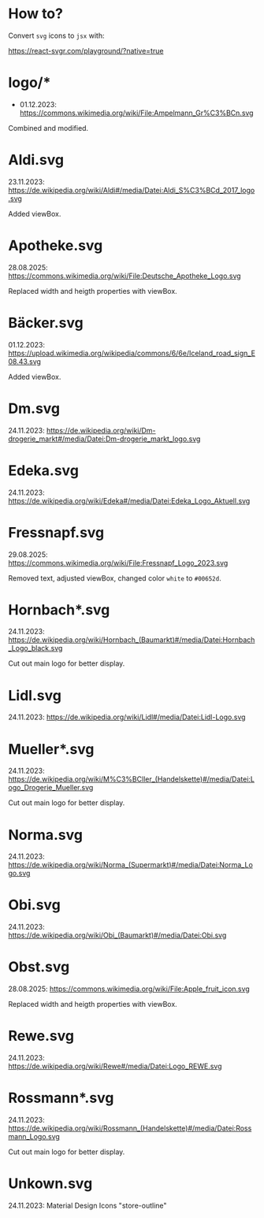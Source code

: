# How to?

Convert `svg` icons to `jsx` with:

<https://react-svgr.com/playground/?native=true>

# logo/\*

- 01.12.2023: https://commons.wikimedia.org/wiki/File:Ampelmann_Gr%C3%BCn.svg

Combined and modified.

# Aldi.svg

23.11.2023: https://de.wikipedia.org/wiki/Aldi#/media/Datei:Aldi_S%C3%BCd_2017_logo.svg

Added viewBox.

# Apotheke.svg

28.08.2025: https://commons.wikimedia.org/wiki/File:Deutsche_Apotheke_Logo.svg

Replaced width and heigth properties with viewBox.

# Bäcker.svg

01.12.2023: https://upload.wikimedia.org/wikipedia/commons/6/6e/Iceland_road_sign_E08.43.svg

Added viewBox.

# Dm.svg

24.11.2023: https://de.wikipedia.org/wiki/Dm-drogerie_markt#/media/Datei:Dm-drogerie_markt_logo.svg

# Edeka.svg

24.11.2023: https://de.wikipedia.org/wiki/Edeka#/media/Datei:Edeka_Logo_Aktuell.svg

# Fressnapf.svg

29.08.2025: https://commons.wikimedia.org/wiki/File:Fressnapf_Logo_2023.svg

Removed text, adjusted viewBox, changed color `white` to `#00652d`.

# Hornbach\*.svg

24.11.2023: https://de.wikipedia.org/wiki/Hornbach_(Baumarkt)#/media/Datei:Hornbach_Logo_black.svg

Cut out main logo for better display.

# Lidl.svg

24.11.2023: https://de.wikipedia.org/wiki/Lidl#/media/Datei:Lidl-Logo.svg

# Mueller\*.svg

24.11.2023: https://de.wikipedia.org/wiki/M%C3%BCller_(Handelskette)#/media/Datei:Logo_Drogerie_Mueller.svg

Cut out main logo for better display.

# Norma.svg

24.11.2023: https://de.wikipedia.org/wiki/Norma_(Supermarkt)#/media/Datei:Norma_Logo.svg

# Obi.svg

24.11.2023: https://de.wikipedia.org/wiki/Obi_(Baumarkt)#/media/Datei:Obi.svg

# Obst.svg

28.08.2025: https://commons.wikimedia.org/wiki/File:Apple_fruit_icon.svg

Replaced width and heigth properties with viewBox.

# Rewe.svg

24.11.2023: https://de.wikipedia.org/wiki/Rewe#/media/Datei:Logo_REWE.svg

# Rossmann\*.svg

24.11.2023: https://de.wikipedia.org/wiki/Rossmann_(Handelskette)#/media/Datei:Rossmann_Logo.svg

Cut out main logo for better display.

# Unkown.svg

24.11.2023: Material Design Icons "store-outline"
